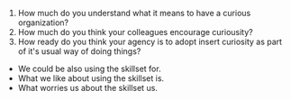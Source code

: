 1. How much do you understand what it means to have a curious organization? 
1. How much do you think your colleagues encourage curiousity? 
1. How ready do you think your agency is to adopt insert curiosity as part of it's usual way of doing things? 

- We could be also using the skillset for. 
- What we like about using the skillset is. 
- What worries us about the skillset us. 
